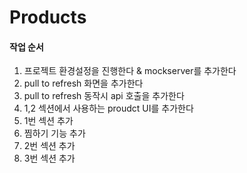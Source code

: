 # Products
#### 작업 순서
1. 프로젝트 환경설정을 진행한다 & mockserver를 추가한다
2. pull to refresh 화면을 추가한다
3. pull to refresh 동작시 api 호출을 추가한다
4. 1,2 섹션에서 사용하는 proudct UI를 추가한다
5. 1번 섹션 추가
6. 찜하기 기능 추가
7. 2번 섹션 추가
8. 3번 섹션 추가
